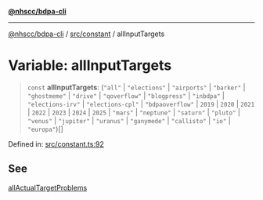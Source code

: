[**@nhscc/bdpa-cli**](../../../README.md)

***

[@nhscc/bdpa-cli](../../../README.md) / [src/constant](../README.md) / allInputTargets

# Variable: allInputTargets

> `const` **allInputTargets**: (`"all"` \| `"elections"` \| `"airports"` \| `"barker"` \| `"ghostmeme"` \| `"drive"` \| `"qoverflow"` \| `"blogpress"` \| `"inbdpa"` \| `"elections-irv"` \| `"elections-cpl"` \| `"bdpaoverflow"` \| `2019` \| `2020` \| `2021` \| `2022` \| `2023` \| `2024` \| `2025` \| `"mars"` \| `"neptune"` \| `"saturn"` \| `"pluto"` \| `"venus"` \| `"jupiter"` \| `"uranus"` \| `"ganymede"` \| `"callisto"` \| `"io"` \| `"europa"`)[]

Defined in: [src/constant.ts:92](https://github.com/nhscc/bdpa-cli/blob/8ad58c8c8508bf539936ccdd28c6f77ce4493fea/src/constant.ts#L92)

## See

[allActualTargetProblems](allActualTargetProblems.md)
